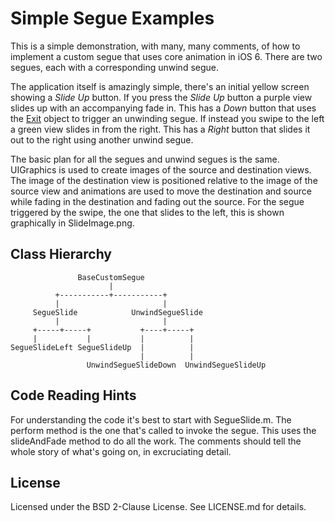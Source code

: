 # Simple Segue Examples

This is a simple demonstration, with many, many comments, of how to implement
a custom segue that uses core animation in iOS 6. There are two segues, each
with a corresponding unwind segue.

The application itself is amazingly simple, there's an initial yellow screen
showing a _Slide Up_ button. If you press the _Slide Up_ button a purple 
view slides up with an accompanying fade in. This has a _Down_ button that
uses the [Exit](http://stackoverflow.com/questions/12416050/xcode-4-5-storyboard-exit)
object to trigger an unwinding segue. If instead you swipe to the left a
green view slides in from the right. This has a _Right_ button that slides
it out to the right using another unwind segue. 

The basic plan for all the segues and unwind segues is the same. 
UIGraphics is used to create images of the source and destination views. 
The image of the destination view is positioned relative to the image
of the source view and animations are used to move the
destination and source while fading in the destination and fading out the
source. For the segue triggered by the swipe, the one that slides to the left,
this is shown graphically in SlideImage.png. 

## Class Hierarchy

                   BaseCustomSegue
                          |
              +-----------+-----------+
              |                       |
         SegueSlide            UnwindSegueSlide
              |                       |
         +-----+-----+           +----+-----+
         |           |           |          |
    SegueSlideLeft SegueSlideUp  |          |
                                 |          |
                     UnwindSegueSlideDown  UnwindSegueSlideUp

## Code Reading Hints

For understanding the code it's best to start with SegueSlide.m. The
perform method is the one that's called to invoke the segue. This uses 
the slideAndFade method to do all the work. The comments should tell
the whole story of what's going on, in excruciating detail. 

## License

Licensed under the BSD 2-Clause License. See LICENSE.md for details.
